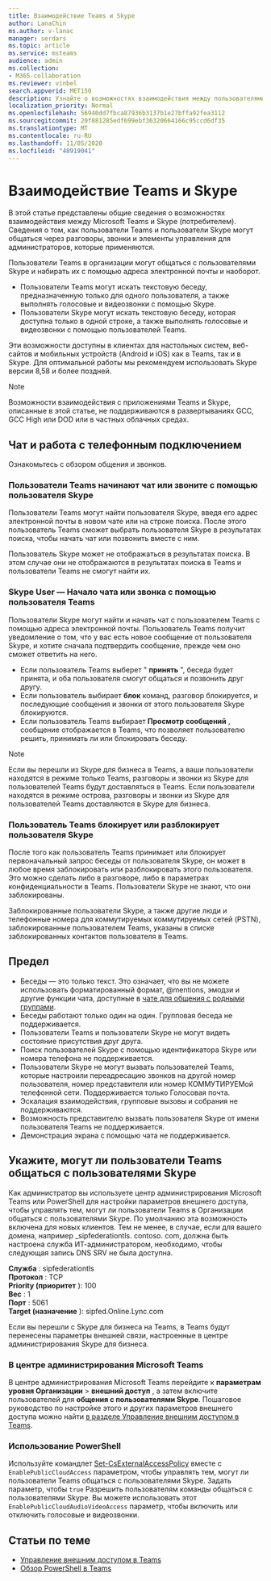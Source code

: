 ```yaml
---
title: Взаимодействие Teams и Skype
author: LanaChin
ms.author: v-lanac
manager: serdars
ms.topic: article
ms.service: msteams
audience: admin
ms.collection:
- M365-collaboration
ms.reviewer: vinbel
search.appverid: MET150
description: Узнайте о возможностях взаимодействия между пользователями Teams в Организации и пользователями Skype (потребителем).
localization_priority: Normal
ms.openlocfilehash: 56940dd7fbca87936b3137b1e27bffa92fea3112
ms.sourcegitcommit: 20f881285edf699ebf36320664166c95ccd6df35
ms.translationtype: MT
ms.contentlocale: ru-RU
ms.lasthandoff: 11/05/2020
ms.locfileid: "48919041"
---
```

# <a name="teams-and-skype-interoperability"></a>Взаимодействие Teams и Skype

В этой статье представлены общие сведения о возможностях взаимодействия между Microsoft Teams и Skype (потребителем). Сведения о том, как пользователи Teams и пользователи Skype могут общаться через разговоры, звонки и элементы управления для администраторов, которые применяются.

Пользователи Teams в организации могут общаться с пользователями Skype и набирать их с помощью адреса электронной почты и наоборот.

- Пользователи Teams могут искать текстовую беседу, предназначенную только для одного пользователя, а также выполнять голосовые и видеозвонки с помощью Skype.
- Пользователи Skype могут искать текстовую беседу, которая доступна только в одной строке, а также выполнять голосовые и видеозвонки с помощью пользователей Teams.

Эти возможности доступны в клиентах для настольных систем, веб-сайтов и мобильных устройств (Android и iOS) как в Teams, так и в Skype. Для оптимальной работы мы рекомендуем использовать Skype версии 8,58 и более поздней.

> [!NOTE]
> Возможности взаимодействия с приложениями Teams и Skype, описанные в этой статье, не поддерживаются в развертываниях GCC, GCC High или DOD или в частных облачных средах.

## <a name="chat-and-calling-experience"></a>Чат и работа с телефонным подключением

Ознакомьтесь с обзором общения и звонков.

### <a name="teams-user-starts-a-chat-or-call-with-a-skype-user"></a>Пользователи Teams начинают чат или звоните с помощью пользователя Skype

Пользователи Teams могут найти пользователя Skype, введя его адрес электронной почты в новом чате или на строке поиска.  После этого пользователь Teams сможет выбрать пользователя Skype в результатах поиска, чтобы начать чат или позвонить вместе с ним.

Пользователь Skype может не отображаться в результатах поиска. В этом случае они не отображаются в результатах поиска в Teams и пользователи Teams не смогут найти их.

### <a name="skype-user-starts-a-chat-or-call-with-a-teams-user"></a>Skype User — Начало чата или звонка с помощью пользователя Teams

Пользователи Skype могут найти и начать чат с пользователем Teams с помощью адреса электронной почты. Пользователь Teams получит уведомление о том, что у вас есть новое сообщение от пользователя Skype, и хотите сначала подтвердить сообщение, прежде чем оно сможет ответить на него.

- Если пользователь Teams выберет " **принять** ", беседа будет принята, и оба пользователя смогут общаться и позвонить друг другу.
- Если пользователь выбирает **блок** команд, разговор блокируется, и последующие сообщения и звонки от этого пользователя Skype блокируются.
- Если пользователь Teams выбирает **Просмотр сообщений** , сообщение отображается в Teams, что позволяет пользователю решить, принимать ли или блокировать беседу.

> [!NOTE]
> Если вы перешли из Skype для бизнеса в Teams, а ваши пользователи находятся в режиме только Teams, разговоры и звонки из Skype для пользователей Teams будут доставляться в Teams. Если пользователи находятся в режиме острова, разговоры и звонки из Skype для пользователей Teams доставляются в Skype для бизнеса.

### <a name="teams-user-blocks-or-unblocks-a-skype-user"></a>Пользователь Teams блокирует или разблокирует пользователя Skype

После того как пользователь Teams принимает или блокирует первоначальный запрос беседы от пользователя Skype, он может в любое время заблокировать или разблокировать этого пользователя. Это можно сделать либо в разговоре, либо в параметрах конфиденциальности в Teams. Пользователи Skype не знают, что они заблокированы.

Заблокированные пользователи Skype, а также другие люди и телефонные номера для коммутируемых коммутируемых сетей (PSTN), заблокированные пользователем Teams, указаны в списке заблокированных контактов пользователя в Teams.

## <a name="limitations"></a>Предел

- Беседы — это только текст. Это означает, что вы не можете использовать форматированный формат, @mentions, эмодзи и другие функции чата, доступные в [чате для общения с родными группами](native-chat-for-external-users.md).
- Беседы работают только один на один. Групповая беседа не поддерживается.
- Пользователи Teams и пользователи Skype не могут видеть состояние присутствия друг друга.
- Поиск пользователей Skype с помощью идентификатора Skype или номера телефона не поддерживается.
- Пользователи Skype не могут вызвать пользователей Teams, которые настроили переадресацию звонков на другой номер пользователя, номер представителя или номер КОММУТИРУЕМой телефонной сети.  Поддерживается только Голосовая почта.
- Эскалация взаимодействия, групповые вызовы и собрания не поддерживаются.
- Возможность представителю вызвать пользователя Skype от имени пользователя Teams не поддерживается.
- Демонстрация экрана с помощью чата не поддерживается.

## <a name="set-whether-teams-users-can-communicate-with-skype-users"></a>Укажите, могут ли пользователи Teams общаться с пользователями Skype

Как администратор вы используете центр администрирования Microsoft Teams или PowerShell для настройки параметров внешнего доступа, чтобы управлять тем, могут ли пользователи Teams в Организации общаться с пользователями Skype. По умолчанию эта возможность включена для новых клиентов. Тем не менее, в случае, если для вашего домена, например _sipfederationtls. contoso. com, должна быть настроена служба ИТ-администратором, необходимо, чтобы следующая запись DNS SRV не была доступна.  

**Служба** : sipfederationtls<br/>
**Протокол** : TCP<br/>
**Priority (приоритет** ): 100<br/>
**Вес** : 1<br/>
**Порт** : 5061<br/>
**Target (назначение** ): sipfed.Online.Lync.com

Если вы перешли с Skype для бизнеса на Teams, в Teams будут перенесены параметры внешней связи, настроенные в центре администрирования Skype для бизнеса.

### <a name="in-the-microsoft-teams-admin-center"></a>В центре администрирования Microsoft Teams 

В центре администрирования Microsoft Teams перейдите к **параметрам уровня Организации**  >  **внешний доступ** , а затем включите пользователей для **общения с пользователями Skype**. Пошаговое руководство по настройке этого и других параметров внешнего доступа можно найти [в разделе Управление внешним доступом в Teams](https://docs.microsoft.com/microsoftteams/manage-external-access#allow-or-block-domains).

### <a name="using-powershell"></a>Использование PowerShell

Используйте командлет [Set-CsExternalAccessPolicy](https://docs.microsoft.com/powershell/module/skype/set-csexternalaccesspolicy) вместе с ```EnablePublicCloudAccess``` параметром, чтобы управлять тем, могут ли пользователи Teams общаться с пользователями Skype. Задать параметр, чтобы ```true``` Разрешить пользователям команды общаться с пользователями Skype. Вы можете использовать этот ```EnablePublicCloudAudioVideoAccess``` параметр, чтобы включить или отключить голосовые и видеозвонки.

## <a name="related-topics"></a>Статьи по теме

- [Управление внешним доступом в Teams](manage-external-access.md)
- [Обзор PowerShell в Teams](teams-powershell-overview.md)
